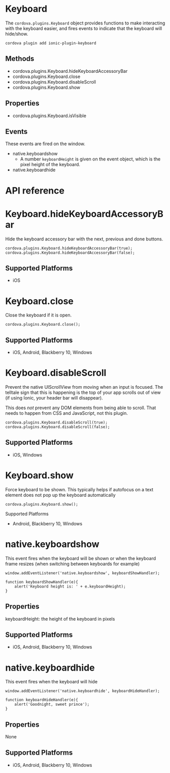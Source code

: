 # Keyboard

The `cordova.plugins.Keyboard` object provides functions to make interacting with the keyboard easier, and fires events to indicate that the keyboard will hide/show.

    cordova plugin add ionic-plugin-keyboard

## Methods

- cordova.plugins.Keyboard.hideKeyboardAccessoryBar
- cordova.plugins.Keyboard.close
- cordova.plugins.Keyboard.disableScroll
- cordova.plugins.Keyboard.show

## Properties

- cordova.plugins.Keyboard.isVisible

## Events

These events are fired on the window.

- native.keyboardshow
  - A number `keyboardHeight` is given on the event object, which is the pixel height of the keyboard.
- native.keyboardhide

# API reference

# Keyboard.hideKeyboardAccessoryBar

Hide the keyboard accessory bar with the next, previous and done buttons.

    cordova.plugins.Keyboard.hideKeyboardAccessoryBar(true);
    cordova.plugins.Keyboard.hideKeyboardAccessoryBar(false);

## Supported Platforms

- iOS

# Keyboard.close

Close the keyboard if it is open.

    cordova.plugins.Keyboard.close();

## Supported Platforms

- iOS, Android, Blackberry 10, Windows

# Keyboard.disableScroll

Prevent the native UIScrollView from moving when an input is focused. The telltale sign that this is happening is the top of your app scrolls out of view (if using Ionic, your header bar will disappear).

This does _not_ prevent any DOM elements from being able to scroll. That needs to happen from CSS and JavaScript, not this plugin.

    cordova.plugins.Keyboard.disableScroll(true);
    cordova.plugins.Keyboard.disableScroll(false);

## Supported Platforms

- iOS, Windows

# Keyboard.show

Force keyboard to be shown. This typically helps if autofocus on a text element does not pop up the keyboard automatically

    cordova.plugins.Keyboard.show();

Supported Platforms

- Android, Blackberry 10, Windows

# native.keyboardshow

This event fires when the keyboard will be shown or when the keyboard frame resizes (when switching between keyboards for example)

    window.addEventListener('native.keyboardshow', keyboardShowHandler);

    function keyboardShowHandler(e){
        alert('Keyboard height is: ' + e.keyboardHeight);
    }

## Properties

keyboardHeight: the height of the keyboard in pixels

## Supported Platforms

- iOS, Android, Blackberry 10, Windows

# native.keyboardhide

This event fires when the keyboard will hide

    window.addEventListener('native.keyboardhide', keyboardHideHandler);

    function keyboardHideHandler(e){
        alert('Goodnight, sweet prince');
    }

## Properties

None

## Supported Platforms

- iOS, Android, Blackberry 10, Windows
